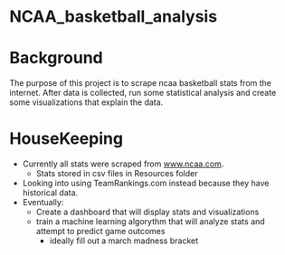 # NCAA_basketball_analysis

# Background
 The purpose of this project is to scrape ncaa basketball stats from the internet. After data is collected, run some statistical analysis and create some visualizations that explain the data.
# HouseKeeping
  * Currently all stats were scraped from www.ncaa.com.
    * Stats stored in csv files in Resources folder
  * Looking into using TeamRankings.com instead because they have historical data.
  * Eventually:
    * Create a dashboard that will display stats and visualizations
    * train a machine learning algorythm that will analyze stats and attempt to predict game outcomes
      * ideally fill out a march madness bracket
